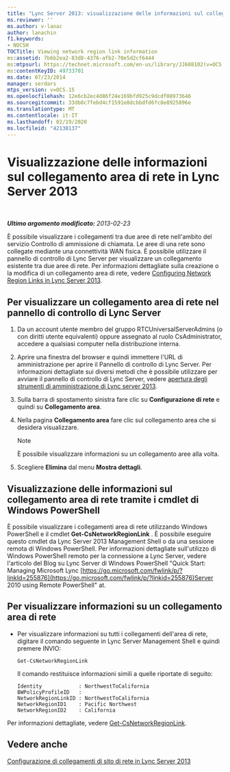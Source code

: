 ```yaml
---
title: "Lync Server 2013: visualizzazione delle informazioni sul collegamento di un'area di rete"
ms.reviewer: ''
ms.author: v-lanac
author: lanachin
f1.keywords:
- NOCSH
TOCTitle: Viewing network region link information
ms:assetid: 7b6b2ea2-83d8-4376-afb2-70e5d2cf6444
ms:mtpsurl: https://technet.microsoft.com/en-us/library/JJ688102(v=OCS.15)
ms:contentKeyID: 49733701
ms.date: 07/23/2014
manager: serdars
mtps_version: v=OCS.15
ms.openlocfilehash: 12e6cb2ec4d86f24e169bfd925c9dcdf08973646
ms.sourcegitcommit: 33db8c7febd4cf1591e8dcbbdfd6fc8e8925896e
ms.translationtype: MT
ms.contentlocale: it-IT
ms.lasthandoff: 02/19/2020
ms.locfileid: "42138137"
---
```

<div data-xmlns="http://www.w3.org/1999/xhtml">

<div class="topic" data-xmlns="http://www.w3.org/1999/xhtml" data-msxsl="urn:schemas-microsoft-com:xslt" data-cs="http://msdn.microsoft.com/">

<div data-asp="https://msdn2.microsoft.com/asp">

# <a name="viewing-network-region-link-information-in-lync-server-2013"></a>Visualizzazione delle informazioni sul collegamento area di rete in Lync Server 2013

</div>

<div id="mainSection">

<div id="mainBody">

<span> </span>

_**Ultimo argomento modificato:** 2013-02-23_

È possibile visualizzare i collegamenti tra due aree di rete nell'ambito del servizio Controllo di ammissione di chiamata. Le aree di una rete sono collegate mediante una connettività WAN fisica. È possibile utilizzare il pannello di controllo di Lync Server per visualizzare un collegamento esistente tra due aree di rete. Per informazioni dettagliate sulla creazione o la modifica di un collegamento area di rete, vedere [Configuring Network Region Links in Lync Server 2013](lync-server-2013-configuring-network-region-links.md).

<div>

## <a name="to-view-a-network-region-link-in-lync-server-control-panel"></a>Per visualizzare un collegamento area di rete nel pannello di controllo di Lync Server

1.  Da un account utente membro del gruppo RTCUniversalServerAdmins (o con diritti utente equivalenti) oppure assegnato al ruolo CsAdministrator, accedere a qualsiasi computer nella distribuzione interna.

2.  Aprire una finestra del browser e quindi immettere l'URL di amministrazione per aprire il Pannello di controllo di Lync Server. Per informazioni dettagliate sui diversi metodi che è possibile utilizzare per avviare il pannello di controllo di Lync Server, vedere [apertura degli strumenti di amministrazione di Lync server 2013](lync-server-2013-open-lync-server-administrative-tools.md).

3.  Sulla barra di spostamento sinistra fare clic su **Configurazione di rete** e quindi su **Collegamento area**.

4.  Nella pagina **Collegamento area** fare clic sul collegamento area che si desidera visualizzare.
    
    <div>
    

    > [!NOTE]  
    > È possibile visualizzare informazioni su un collegamento aree alla volta.

    
    </div>

5.  Scegliere **Elimina** dal menu **Mostra dettagli**.

</div>

<div>

## <a name="viewing-network-region-link-information-by-using-windows-powershell-cmdlets"></a>Visualizzazione delle informazioni sul collegamento area di rete tramite i cmdlet di Windows PowerShell

È possibile visualizzare i collegamenti area di rete utilizzando Windows PowerShell e il cmdlet **Get-CsNetworkRegionLink** . È possibile eseguire questo cmdlet da Lync Server 2013 Management Shell o da una sessione remota di Windows PowerShell. Per informazioni dettagliate sull'utilizzo di Windows PowerShell remoto per la connessione a Lync Server, vedere l'articolo del Blog su Lync Server di Windows PowerShell "Quick Start: Managing Microsoft Lync [https://go.microsoft.com/fwlink/p/?linkId=255876](https://go.microsoft.com/fwlink/p/?linkid=255876)Server 2010 using Remote PowerShell" at.

<div>

## <a name="to-view-network-region-link-information"></a>Per visualizzare informazioni su un collegamento area di rete

  - Per visualizzare informazioni su tutti i collegamenti dell'area di rete, digitare il comando seguente in Lync Server Management Shell e quindi premere INVIO:
    
        Get-CsNetworkRegionLink
    
    Il comando restituisce informazioni simili a quelle riportate di seguito:
    
        Identity            : NorthwestToCalifornia
        BWPolicyProfileID   :
        NetworkRegionLinkID : NorthwestToCalifornia
        NetworkRegionID1    : Pacific Northwest
        NetworkRegionID2    : California

</div>

Per informazioni dettagliate, vedere [Get-CsNetworkRegionLink](https://docs.microsoft.com/powershell/module/skype/Get-CsNetworkRegionLink).

</div>

<div>

## <a name="see-also"></a>Vedere anche


[Configurazione di collegamenti di sito di rete in Lync Server 2013](lync-server-2013-configuring-network-site-links.md)  
  

</div>

</div>

<span> </span>

</div>

</div>

</div>

